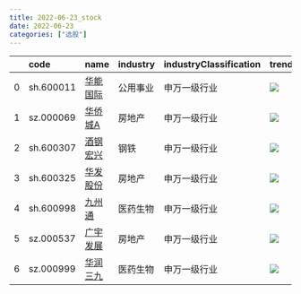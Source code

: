 ```yaml
---
title: 2022-06-23_stock
date: 2022-06-23
categories: ["选股"]
---
```

|    | code      | name                                      | industry   | industryClassification   | trend                               |
|---:|:----------|:------------------------------------------|:-----------|:-------------------------|:------------------------------------|
|  0 | sh.600011 | [华能国际](https://xueqiu.com/s/sh600011) | 公用事业   | 申万一级行业             | ![](/stock/2022-06-23/sh600011.png) |
|  1 | sz.000069 | [华侨城A](https://xueqiu.com/s/sz000069)  | 房地产     | 申万一级行业             | ![](/stock/2022-06-23/sz000069.png) |
|  2 | sh.600307 | [酒钢宏兴](https://xueqiu.com/s/sh600307) | 钢铁       | 申万一级行业             | ![](/stock/2022-06-23/sh600307.png) |
|  3 | sh.600325 | [华发股份](https://xueqiu.com/s/sh600325) | 房地产     | 申万一级行业             | ![](/stock/2022-06-23/sh600325.png) |
|  4 | sh.600998 | [九州通](https://xueqiu.com/s/sh600998)   | 医药生物   | 申万一级行业             | ![](/stock/2022-06-23/sh600998.png) |
|  5 | sz.000537 | [广宇发展](https://xueqiu.com/s/sz000537) | 房地产     | 申万一级行业             | ![](/stock/2022-06-23/sz000537.png) |
|  6 | sz.000999 | [华润三九](https://xueqiu.com/s/sz000999) | 医药生物   | 申万一级行业             | ![](/stock/2022-06-23/sz000999.png) |
